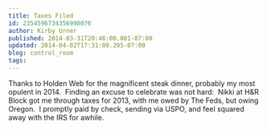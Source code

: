 ```yaml
---
title: Taxes Filed
id: 2354596734356998076
author: Kirby Urner
published: 2014-03-31T20:46:00.001-07:00
updated: 2014-04-02T17:31:09.205-07:00
blog: control_room
tags: 
---
```


Thanks to Holden Web for the magnificent steak dinner, probably my most opulent in 2014.  Finding an excuse to celebrate was not hard:  Nikki at H&R Block got me through taxes for 2013, with me owed by The Feds, but owing Oregon.  I promptly paid by check, sending via USPO, and feel squared away with the IRS for awhile.